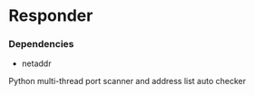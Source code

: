<h1>Responder</h1>

<h3>Dependencies</h3>
<ul>
  <li>netaddr</li>
</ul>
Python multi-thread port scanner and address list auto checker
